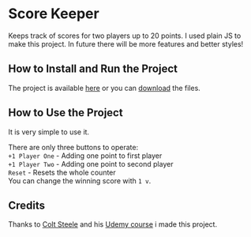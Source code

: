 # Score Keeper

Keeps track of scores for two players up to 20 points.
I used plain JS to make this project.
In future there
will be more features and better styles!

## How to Install and Run the Project

The project is available [here](https://osiakmikolaj.github.io/ScoreKeeper/) or you can [download](https://codeload.github.com/osiakmikolaj/ScoreKeeper/zip/refs/heads/main) the files.

## How to Use the Project

It is very simple to use it.

There are only three buttons to operate:<br>
`+1 Player One` - Adding one point to first player<br>
`+1 Player Two` - Adding one point to second player<br>
`Reset` - Resets the whole counter<br>
You can change the winning score with `1 v`.

## Credits
Thanks to [Colt Steele](https://www.youtube.com/@ColtSteeleCode) and his [Udemy course](https://www.udemy.com/course/the-web-developer-bootcamp/) i made this project.


